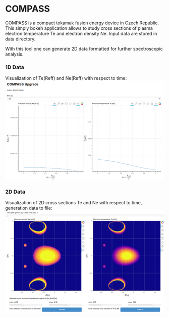 # COMPASS

COMPASS is a compact tokamak fusion energy device in Czech Republic.  
This simply bokeh application allows to study cross sections of plasma electron temperature Te and electron density Ne. Input data are stored in data directory.  

With this tool one can generate 2D data formatted for further spectroscopic analysis.


### 1D Data
Visualization of Te(Reff) and Ne(Reff) with respect to time:
![alt text](https://github.com/MKastek/COMPASS/blob/master/images/COMPASS_01.PNG)

### 2D Data
Visualization of 2D cross sections Te and Ne with respect to time, generation data to file:
![alt text](https://github.com/MKastek/COMPASS/blob/master/images/COMPASS_02.PNG)
